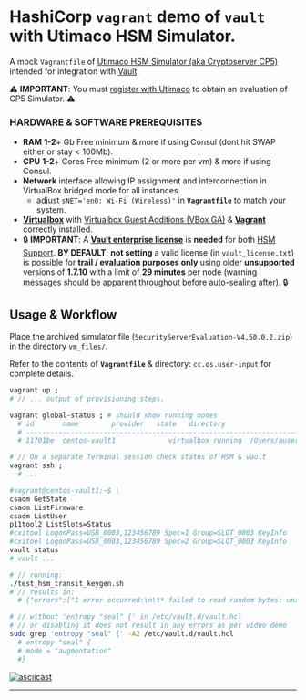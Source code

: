 # HashiCorp `vagrant` demo of `vault` with Utimaco HSM Simulator.

A mock `Vagrantfile` of [Utimaco HSM Simulator (aka Cryptoserver CP5)](https://hsm.utimaco.com/products-hardware-security-modules/hsm-simulators/securityserver-simulator/) intended for integration with [Vault](https://www.vaultproject.io/).

:warning: **IMPORTANT**: You must [register with Utimaco](https://support.hsm.utimaco.com/) to obtain an evaluation of CP5 Simulator. :warning:

### HARDWARE & SOFTWARE PREREQUISITES

 - **RAM** **1-2**+ Gb Free minimum & more if using Consul (dont hit SWAP either or stay < 100Mb).
 - **CPU** **1-2**+ Cores Free minimum (2 or more per vm) & more if using Consul.
 - **Network** interface allowing IP assignment and interconnection in VirtualBox bridged mode for all instances.
   - adjust `sNET='en0: Wi-Fi (Wireless)'` in **`Vagrantfile`** to match your system.
 - [**Virtualbox**](https://www.virtualbox.org/) with [Virtualbox Guest Additions (VBox GA)](https://download.virtualbox.org/virtualbox/) & [**Vagrant**](https://www.vagrantup.com/) correctly installed.
 - :lock: **IMPORTANT**: A [**Vault enterprise license**](https://www.hashicorp.com/products/vault/pricing/) is **needed** for both [HSM Support](https://www.vaultproject.io/docs/enterprise/hsm). **BY DEFAULT**: **not setting** a valid license (in `vault_license.txt`) is possible for **trail / evaluation purposes only** using older **unsupported** versions of **1.7.10** with a limit of **29 minutes** per node (warning messages should be apparent throughout before auto-sealing after). :lock:


## Usage & Workflow

Place the archived simulator file (`SecurityServerEvaluation-V4.50.0.2.zip`) in the directory `vm_files/`.

Refer to the contents of **`Vagrantfile`** & directory: `cc.os.user-input` for complete details.


```bash
vagrant up ;
# // ... output of provisioning steps.

vagrant global-status ; # should show running nodes
  # id       name        provider   state   directory
  # -------------------------------------------------------------------------------------
  # 11701be  centos-vault1             virtualbox running  /Users/auser/hashicorp.vagrant_vault-hsm_utimaco_simulator

# // On a separate Terminal session check status of HSM & vault
vagrant ssh ;
  # ...

#vagrant@centos-vault1:~$ \
csadm GetState
csadm ListFirmware
csadm ListUser
p11tool2 ListSlots=Status
#cxitool LogonPass=USR_0003,123456789 Spec=1 Group=SLOT_0003 KeyInfo
#cxitool LogonPass=USR_0003,123456789 Spec=2 Group=SLOT_0003 KeyInfo
vault status
# vault ...
```

```bash
# // running:
./test_hsm_transit_keygen.sh
# // results in:
  # {"errors":["1 error occurred:\n\t* failed to read random bytes: unable to fill provided buffer with entropy: failed to read random bytes: unable to fill provided buffer with entropy: error initializing session for reading random bytes: error logging in to HSM: pkcs11: 0x100: CKR_USER_ALREADY_LOGGED_IN\n\n"]}

# // without 'entropy "seal" {' in /etc/vault.d/vault.hcl
# // or disabling it does not result in any errors as per video demo
sudo grep 'entropy "seal" {' -A2 /etc/vault.d/vault.hcl
  # entropy "seal" {
  #	mode = "augmentation"
  #}
```

[![asciicast](https://asciinema.org/a/407558.svg)](https://asciinema.org/a/407558)

------
